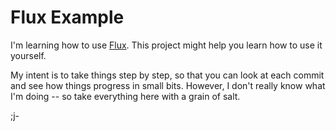 # Flux Example

I'm learning how to use [Flux](https://facebook.github.io/flux/).  This
project might help you learn how to use it yourself.

My intent is to take things step by step, so that you can look at each
commit and see how things progress in small bits.  However, I don't
really know what I'm doing -- so take everything here with a grain of
salt.

;j-
